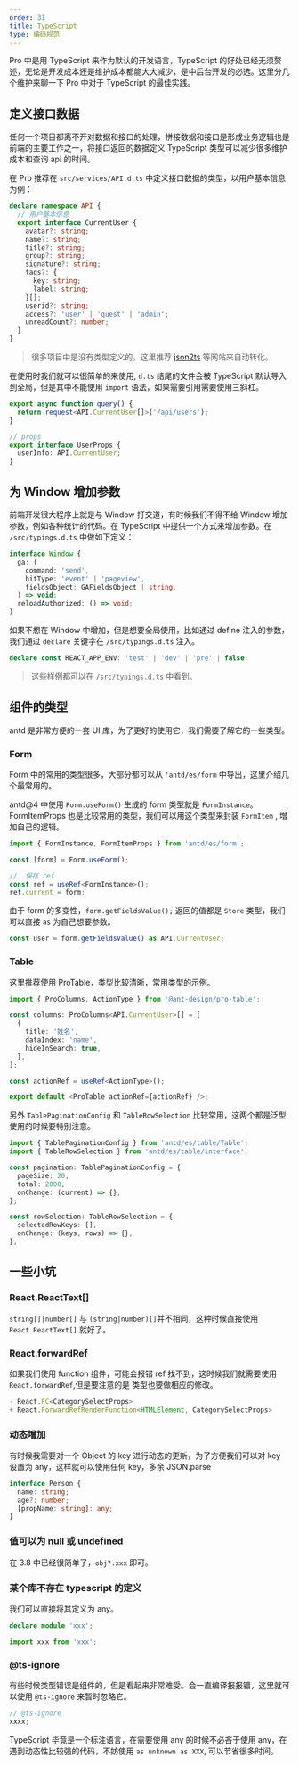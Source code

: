 ```yaml
---
order: 31
title: TypeScript
type: 编码规范
---
```


Pro 中是用 TypeScript 来作为默认的开发语言，TypeScript 的好处已经无须赘述，无论是开发成本还是维护成本都能大大减少，是中后台开发的必选。这里分几个维护来聊一下 Pro 中对于 TypeScript 的最佳实践。

## 定义接口数据

任何一个项目都离不开对数据和接口的处理，拼接数据和接口是形成业务逻辑也是前端的主要工作之一，将接口返回的数据定义 TypeScript 类型可以减少很多维护成本和查询 api 的时间。

在 Pro 推荐在 `src/services/API.d.ts` 中定义接口数据的类型，以用户基本信息为例：

```typescript
declare namespace API {
  // 用户基本信息
  export interface CurrentUser {
    avatar?: string;
    name?: string;
    title?: string;
    group?: string;
    signature?: string;
    tags?: {
      key: string;
      label: string;
    }[];
    userid?: string;
    access?: 'user' | 'guest' | 'admin';
    unreadCount?: number;
  }
}
```

> 很多项目中是没有类型定义的，这里推荐 [json2ts](http://json2ts.com/) 等网站来自动转化。

在使用时我们就可以很简单的来使用, `d.ts` 结尾的文件会被 TypeScript 默认导入到全局，但是其中不能使用 `import` 语法，如果需要引用需要使用三斜杠。

```typescript
export async function query() {
  return request<API.CurrentUser[]>('/api/users');
}

// props
export interface UserProps {
  userInfo: API.CurrentUser;
}
```

## 为 Window 增加参数

前端开发很大程序上就是与 Window 打交道，有时候我们不得不给 Window 增加参数，例如各种统计的代码。在 TypeScript 中提供一个方式来增加参数。在 `/src/typings.d.ts` 中做如下定义：

```typescript
interface Window {
  ga: (
    command: 'send',
    hitType: 'event' | 'pageview',
    fieldsObject: GAFieldsObject | string,
  ) => void;
  reloadAuthorized: () => void;
}
```

如果不想在 Window 中增加，但是想要全局使用，比如通过 define 注入的参数，我们通过 `declare` 关键字在 `/src/typings.d.ts` 注入。

```typescript
declare const REACT_APP_ENV: 'test' | 'dev' | 'pre' | false;
```

> 这些样例都可以在 `/src/typings.d.ts` 中看到。

## 组件的类型

antd 是非常方便的一套 UI 库，为了更好的使用它，我们需要了解它的一些类型。

### Form

Form 中的常用的类型很多，大部分都可以从 `'antd/es/form` 中导出，这里介绍几个最常用的。

antd@4 中使用 `Form.useForm()` 生成的 form 类型就是 `FormInstance`。FormItemProps 也是比较常用的类型，我们可以用这个类型来封装 `FormItem` , 增加自己的逻辑。

```typescript
import { FormInstance, FormItemProps } from 'antd/es/form';

const [form] = Form.useForm();

//  保存 ref
const ref = useRef<FormInstance>();
ref.current = form;
```

由于 form 的多变性，`form.getFieldsValue();` 返回的值都是 `Store` 类型，我们可以直接 `as` 为自己想要参数。

```typescript
const user = form.getFieldsValue() as API.CurrentUser;
```

### Table

这里推荐使用 ProTable，类型比较清晰，常用类型的示例。

```typescript
import { ProColumns, ActionType } from '@ant-design/pro-table';

const columns: ProColumns<API.CurrentUser>[] = [
  {
    title: '姓名',
    dataIndex: 'name',
    hideInSearch: true,
  },
];

const actionRef = useRef<ActionType>();

export default <ProTable actionRef={actionRef} />;
```

另外 `TablePaginationConfig` 和 `TableRowSelection` 比较常用，这两个都是泛型使用的时候要特别注意。

```typescript
import { TablePaginationConfig } from 'antd/es/table/Table';
import { TableRowSelection } from 'antd/es/table/interface';

const pagination: TablePaginationConfig = {
  pageSize: 20,
  total: 2000,
  onChange: (current) => {},
};

const rowSelection: TableRowSelection = {
  selectedRowKeys: [],
  onChange: (keys, rows) => {},
};
```

## 一些小坑

### React.ReactText[]

`string[]|number[]` 与 `(string|number)[]`并不相同，这种时候直接使用 `React.ReactText[]` 就好了。

### React.forwardRef

如果我们使用 function 组件，可能会报错 ref 找不到，这时候我们就需要使用 `React.forwardRef`,但是要注意的是 类型也要做相应的修改。

```typescript
- React.FC<CategorySelectProps>
+ React.ForwardRefRenderFunction<HTMLElement, CategorySelectProps>
```

### 动态增加

有时候我需要对一个 Object 的 key 进行动态的更新，为了方便我们可以对 key 设置为 any，这样就可以使用任何 key，多余 JSON.parse

```typescript
interface Person {
  name: string;
  age?: number;
  [propName: string]: any;
}
```

### 值可以为 null 或 undefined

在 3.8 中已经很简单了，`obj?.xxx` 即可。

### 某个库不存在 typescript 的定义

我们可以直接将其定义为 any。

```typescript
declare module 'xxx';

import xxx from 'xxx';
```

### @ts-ignore

有些时候类型错误是组件的，但是看起来非常难受。会一直编译报报错，这里就可以使用 `@ts-ignore` 来暂时忽略它。

```typescript
// @ts-ignore
xxxx;
```

TypeScript 毕竟是一个标注语言，在需要使用 any 的时候不必吝于使用 any，在遇到动态性比较强的代码，不妨使用 `as unknown as XXX`, 可以节省很多时间。
